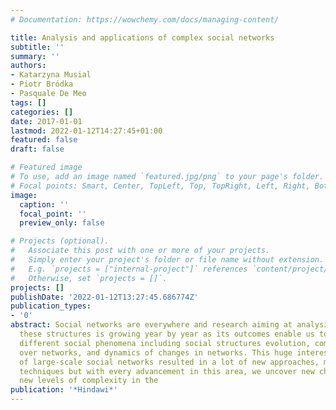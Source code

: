 ```yaml
---
# Documentation: https://wowchemy.com/docs/managing-content/

title: Analysis and applications of complex social networks
subtitle: ''
summary: ''
authors:
- Katarzyna Musial
- Piotr Bródka
- Pasquale De Meo
tags: []
categories: []
date: 2017-01-01
lastmod: 2022-01-12T14:27:45+01:00
featured: false
draft: false

# Featured image
# To use, add an image named `featured.jpg/png` to your page's folder.
# Focal points: Smart, Center, TopLeft, Top, TopRight, Left, Right, BottomLeft, Bottom, BottomRight.
image:
  caption: ''
  focal_point: ''
  preview_only: false

# Projects (optional).
#   Associate this post with one or more of your projects.
#   Simply enter your project's folder or file name without extension.
#   E.g. `projects = ["internal-project"]` references `content/project/deep-learning/index.md`.
#   Otherwise, set `projects = []`.
projects: []
publishDate: '2022-01-12T13:27:45.686774Z'
publication_types:
- '0'
abstract: Social networks are everywhere and research aiming at analysing and understanding
  these structures is growing year by year as its outcomes enable us to understand
  different social phenomena including social structures evolution, communities, spread
  over networks, and dynamics of changes in networks. This huge interest in the analysis
  of large-scale social networks resulted in a lot of new approaches, methods, and
  techniques but with every advancement in this area, we uncover new challenges and
  new levels of complexity in the
publication: '*Hindawi*'
---
```

